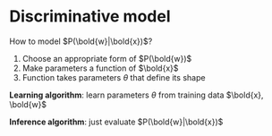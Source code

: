 # Discriminative model

How to model $P(\bold{w}|\bold{x})$?
1. Choose an appropriate form of $P(\bold{w})$
1. Make parameters a function of $\bold{x}$
1. Function takes parameters $\theta$ that define its shape

**Learning algorithm**: learn parameters $\theta$ from training data $\bold{x}, \bold{w}$

**Inference algorithm**: just evaluate $P(\bold{w}|\bold{x})$
